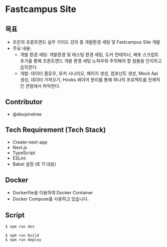 # Fastcampus Site

## 목표

- 조은의 프론트엔드 실무 가이드 강의 중 개발환경 세팅 및 Fastcampus Site 개발
- 주요 내용:
  - 개발 환경 세팅: 개발환경 및 테스팅 환경 세팅, 도커 컨테이너, 배포 스크립트 추가를 통해 프론트엔드 개발 환경 세팅 노하우와 주의해야 할 점들을 인지하고 습득한다.
  - 개발: 데이터 플로우, 유저 시나리오, 페이지 생성, 컴포넌트 생성, Mock Api 생성, 데이터 가져오기, Hooks 레이어 분리를 통해 하나의 프로젝트를 전체적인 관점에서 파악한다.

## Contributor

- @devpinetree

## Tech Requirement (Tech Stack)

- Create-next-app
- Next.js
- TypeScript
- ESLint
- Babel 설정 (IE 11 대응)

## Docker

- Dockerfile을 이용하여 Docker Container
- Docker Compose를 사용하고 있습니다.

## Script

```
$ npm run dev
```

```
$ npm run build
$ npm run deploy
```
